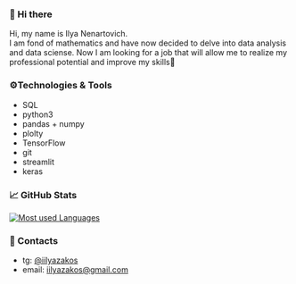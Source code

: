 ### 👋 Hi there  
Hi, my name is Ilya Nenartovich.  
I am fond of mathematics and have now decided to delve into data analysis and data sciense. Now I am looking for a job that will allow me to realize my professional potential and improve my skills💪

### ⚙️Technologies & Tools
- SQL
- python3
- pandas + numpy
- plolty
- TensorFlow
- git
- streamlit
- keras

### 📈 GitHub Stats
[![Most used Languages](https://github-readme-stats.vercel.app/api/top-langs/?username=iilyazakos&layout=compact)](https://github.com/anuraghazra/github-readme-stats)

### 📮 Contacts
- tg: [@iilyazakos](https://t.me/iilyazakos)
- email: [iilyazakos@gmail.com](mailto:iilyazakos@gmail.com)
